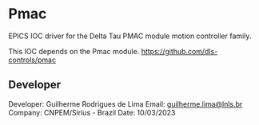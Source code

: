 # Pmac
EPICS IOC driver for the Delta Tau PMAC module motion controller family.

This IOC depends on the Pmac module. https://github.com/dls-controls/pmac

## Developer
Developer: Guilherme Rodrigues de Lima
Email: guilherme.lima@lnls.br
Company: CNPEM/Sirius - Brazil
Date: 10/03/2023
